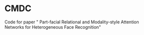 # CMDC
Code for paper " Part-facial Relational and Modality-style Attention Networks for Heterogeneous Face Recognition"
